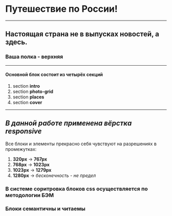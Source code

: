 # Путешествие по России!

---

## Настоящая страна не в выпусках новостей, а здесь.

### Ваша полка - верхняя

---

#### **Основной блок состоит из четырёх секций**

1. section **intro**
2. section **photo-grid**
3. section **places**
4. section **cover**

---

## _В данной работе применена вёрстка responsive_

Все блоки и элементы прекрасно себя чувствуют на разрешениях в промежутках:

1. **320px** -> **767px**
2. **768px** -> **1023px**
3. **1023px** -> **1279px**
4. **1280px** -> _бесконечность - не предел_

### В системе соритровка блоков css осуществляется по методологии БЭМ

### Блоки семантичны и читаемы
